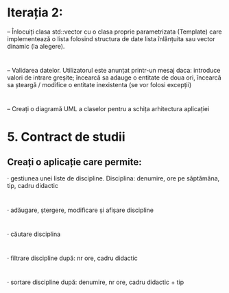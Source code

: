 # Iterația 2: 
– Înlocuiți clasa std::vector cu o clasa proprie parametrizata (Template) care 
implementează o lista folosind structura de date lista înlănțuita sau vector 
dinamic (la alegere). 
#
– Validarea datelor. Utilizatorul este anunțat printr-un mesaj daca: introduce 
valori de intrare greșite; încearcă sa adauge o entitate de doua ori, încearcă 
sa șteargă / modifice o entitate inexistenta (se vor folosi excepții)
#
– Creați o diagramă UML a claselor pentru a schița arhitectura aplicației
#
# 5. Contract de studii
## Creați o aplicație care permite:
· gestiunea unei liste de discipline. Disciplina: denumire, ore pe săptămâna, tip, cadru 
didactic
#
· adăugare, ștergere, modificare și afișare discipline
#
· căutare disciplina
#
· filtrare discipline după: nr ore, cadru didactic
#
· sortare discipline după: denumire, nr ore, cadru didactic + tip
